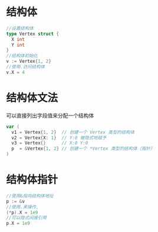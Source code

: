 # 结构体

```go
//设置结构体
type Vertex struct {
  X int
  Y int
}
//结构体初始化
v := Vertex{1, 2}
//使用.访问结构体
v.X = 4
```

# 结构体文法

可以直接列出字段值来分配一个结构体

```go
var (
  v1 = Vertex{1, 2}  // 创建一个 Vertex 类型的结构体
  v2 = Vertex{X: 1}  // Y:0 被隐式地赋予
  v3 = Vertex{}      // X:0 Y:0
  p  = &Vertex{1, 2} // 创建一个 *Vertex 类型的结构体（指针）
)
```

# 结构体指针

```go
//使用&指向结构体地址
p := &v
//使用.来操作,
(*p).X = 1e9
//可以隐式间接引用
p.X = 1e9
```
